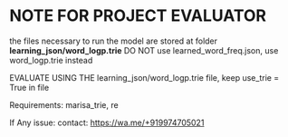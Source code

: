 # NOTE FOR PROJECT EVALUATOR

the files necessary to run the model are stored at folder __learning_json/word_logp.trie__
DO NOT use learned_word_freq.json, use word_logp.trie instead

EVALUATE USING THE learning_json/word_logp.trie file, 
keep  use_trie = True in file

Requirements:
marisa_trie, re


If Any issue:
  contact: https://wa.me/+919974705021

